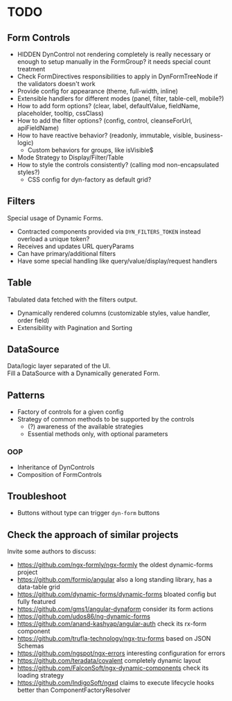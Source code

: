 # TODO

## Form Controls

- HIDDEN DynControl not rendering completely is really necessary or enough to setup manually in the FormGroup? it needs special count treatment
- Check FormDirectives responsibilities to apply in DynFormTreeNode if the validators doesn't work
- Provide config for appearance (theme, full-width, inline)
- Extensible handlers for different modes (panel, filter, table-cell, mobile?)
- How to add form options? (clear, label, defaultValue, fieldName, placeholder, tooltip, cssClass)
- How to add the filter options? (config, control, cleanseForUrl, apiFieldName)
- How to have reactive behavior? (readonly, immutable, visible, business-logic)
  - Custom behaviors for groups, like isVisible$
- Mode Strategy to Display/Filter/Table
- How to style the controls consistently? (calling mod non-encapsulated styles?)
  - CSS config for dyn-factory as default grid?

## Filters

Special usage of Dynamic Forms.

- Contracted components provided via `DYN_FILTERS_TOKEN` instead overload a unique token?
- Receives and updates URL queryParams
- Can have primary/additional filters
- Have some special handling like query/value/display/request handlers

## Table

Tabulated data fetched with the filters output.

- Dynamically rendered columns (customizable styles, value handler, order field)
- Extensibility with Pagination and Sorting

## DataSource

Data/logic layer separated of the UI.  
Fill a DataSource with a Dynamically generated Form.

## Patterns

- Factory of controls for a given config
- Strategy of common methods to be supported by the controls
  - (?) awareness of the available strategies
  - Essential methods only, with optional parameters

### OOP

- Inheritance of DynControls
- Composition of FormControls

## Troubleshoot

- Buttons without type can trigger `dyn-form` buttons

## Check the approach of similar projects

Invite some authors to discuss:

- <https://github.com/ngx-formly/ngx-formly> the oldest dynamic-forms project
- <https://github.com/formio/angular> also a long standing library, has a data-table grid
- <https://github.com/dynamic-forms/dynamic-forms> bloated config but fully featured
- <https://github.com/gms1/angular-dynaform> consider its form actions
- <https://github.com/udos86/ng-dynamic-forms>
- <https://github.com/anand-kashyap/angular-auth> check its rx-form component
- <https://github.com/trufla-technology/ngx-tru-forms> based on JSON Schemas
- <https://github.com/ngspot/ngx-errors> interesting configuration for errors
- <https://github.com/teradata/covalent> completely dynamic layout
- <https://github.com/FalconSoft/ngx-dynamic-components> check its loading strategy
- <https://github.com/IndigoSoft/ngxd> claims to execute lifecycle hooks better than ComponentFactoryResolver
